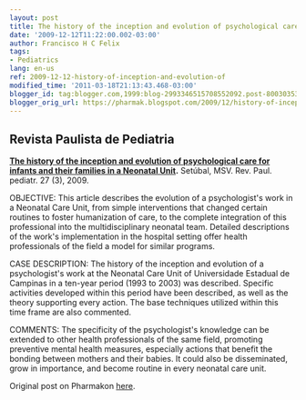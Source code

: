 ```yaml
---
layout: post
title: The history of the inception and evolution of psychological care for infants and their families in a Neonatal Unit
date: '2009-12-12T11:22:00.002-03:00'
author: Francisco H C Felix
tags:
- Pediatrics
lang: en-us
ref: 2009-12-12-history-of-inception-and-evolution-of
modified_time: '2011-03-18T21:13:43.468-03:00'
blogger_id: tag:blogger.com,1999:blog-2993346515708552092.post-8003035341519048199
blogger_orig_url: https://pharmak.blogspot.com/2009/12/history-of-inception-and-evolution-of.html
---
```


## Revista Paulista de Pediatria

**[The history of the inception and evolution of psychological care for infants and their families in a Neonatal Unit](https://doi.org/10.1590/S0103-05822009000300017).** Setúbal, MSV. Rev. Paul. pediatr. 27 (3), 2009.

OBJECTIVE: This article describes the evolution of a psychologist's work in a Neonatal Care Unit, from simple interventions that changed certain routines to foster humanization of care, to the complete integration of this professional into the multidisciplinary neonatal team. Detailed descriptions of the work's implementation in the hospital setting offer health professionals of the field a model for similar programs.

CASE DESCRIPTION: The history of the inception and evolution of a psychologist's work at the Neonatal Care Unit of Universidade Estadual de Campinas in a ten-year period (1993 to 2003) was described. Specific activities developed within this period have been described, as well as the theory supporting every action. The base techniques utilized within this time frame are also commented.

COMMENTS: The specificity of the psychologist's knowledge can be extended to other health professionals of the same field, promoting preventive mental health measures, especially actions that benefit the bonding between mothers and their babies. It could also be disseminated, grow in importance, and become routine in every neonatal care unit.

Original post on Pharmakon [here](https://pharmak.blogspot.com/2009/12/history-of-inception-and-evolution-of.html).
